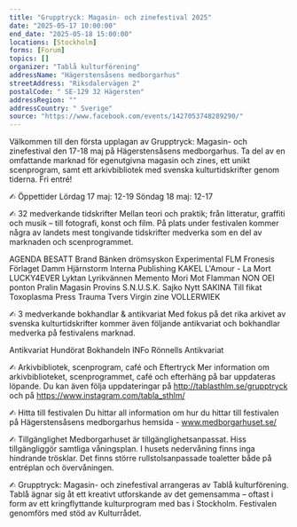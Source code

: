```yaml
---
title: "Grupptryck: Magasin- och zinefestival 2025"
date: "2025-05-17 10:00:00"
end_date: "2025-05-18 15:00:00"
locations: [Stockholm]
forms: [Forum]
topics: []
organizer: "Tablå kulturförening"
addressName: "Hägerstensåsens medborgarhus"
streetAddress: "Riksdalervägen 2"
postalCode: " SE-129 32 Hägersten"
addressRegion: ""
addressCountry: " Sverige"
source: "https://www.facebook.com/events/1427053748289290/"
---
```

Välkommen till den första upplagan av Grupptryck: Magasin- och zinefestival den 17-18 maj på Hägerstensåsens medborgarhus. Ta del av en omfattande marknad för egenutgivna magasin och zines, ett unikt scenprogram, samt ett arkivbibliotek med svenska kulturtidskrifter genom tiderna. Fri entré!

✍︎ Öppettider
Lördag 17 maj: 12-19
Söndag 18 maj: 12-17


✍︎ 32 medverkande tidskrifter
Mellan teori och praktik; från litteratur, graffiti och musik – till fotografi, konst och film. På plats under festivalen kommer några av landets mest tongivande tidskrifter medverka som en del av marknaden och scenprogrammet.

AGENDA
BESATT
Brand
Bänken
drömsyskon
Experimental
FLM
Fronesis
Förlaget Damm
Hjärnstorm
Interna Publishing
KAKEL
L'Amour - La Mort
LUCKY4EVER
Lyktan
Lyrikvännen
Memento Mori
Mot Flamman
NON
OEI
ponton
Pralin Magasin
Provins
S.N.U.S.K.
Sajko Nytt
SAKINA
Till fikat
Toxoplasma Press
Trauma
Tvers
Virgin zine
VOLLERWIEK


✍︎ 3 medverkande bokhandlar & antikvariat
Med fokus på det rika arkivet av svenska kulturtidskrifter kommer även följande antikvariat och bokhandlar medverka på festivalens marknad.

Antikvariat Hundörat
Bokhandeln INFo
Rönnells Antikvariat


✍︎ Arkivbibliotek, scenprogram, café och Eftertryck
Mer information om arkivbiblioteket, scenprogrammet, café och efterhäng på bar uppdateras löpande. Du kan även följa uppdateringar på http://tablasthlm.se/grupptryck och på https://www.instagram.com/tabla_sthlm/


✍︎ Hitta till festivalen 
Du hittar all information om hur du hittar till festivalen på Hägerstensåsens medborgarhus hemsida - www.medborgarhuset.se/


✍︎ Tillgänglighet
Medborgarhuset är tillgänglighetsanpassat. Hiss tillgängliggör samtliga våningsplan. I husets nedervåning finns inga hindrande trösklar. Det finns större rullstolsanpassade toaletter både på entréplan och övervåningen.


✍︎ Grupptryck: Magasin- och zinefestival arrangeras av Tablå kulturförening. Tablå ägnar sig åt ett kreativt utforskande av det gemensamma – oftast i form av ett kringflyttande kulturprogram med bas i Stockholm. Festivalen genomförs med stöd av Kulturrådet.

